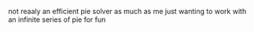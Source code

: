 not reaaly an efficient pie solver as much as me just wanting to work with an infinite series of pie for fun 
